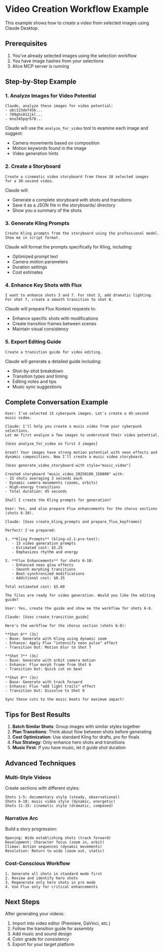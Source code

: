 # Video Creation Workflow Example

This example shows how to create a video from selected images using Claude Desktop.

## Prerequisites

1. You've already selected images using the selection workflow
2. You have image hashes from your selections
3. Alice MCP server is running

## Step-by-Step Example

### 1. Analyze Images for Video Potential

```
Claude, analyze these images for video potential:
- abc123def456...
- 789ghi012jkl...
- mno345pqr678...
```

Claude will use the `analyze_for_video` tool to examine each image and suggest:
- Camera movements based on composition
- Motion keywords found in the image
- Video generation hints

### 2. Create a Storyboard

```
Create a cinematic video storyboard from these 10 selected images 
for a 30-second video.
```

Claude will:
- Generate a complete storyboard with shots and transitions
- Save it as a JSON file in the storyboards/ directory
- Show you a summary of the shots

### 3. Generate Kling Prompts

```
Create Kling prompts from the storyboard using the professional model.
Show me in script format.
```

Claude will format the prompts specifically for Kling, including:
- Optimized prompt text
- Camera motion parameters
- Duration settings
- Cost estimates

### 4. Enhance Key Shots with Flux

```
I want to enhance shots 3 and 7. For shot 3, add dramatic lighting.
For shot 7, create a smooth transition to shot 8.
```

Claude will prepare Flux Kontext requests to:
- Enhance specific shots with modifications
- Create transition frames between scenes
- Maintain visual consistency

### 5. Export Editing Guide

```
Create a transition guide for video editing.
```

Claude will generate a detailed guide including:
- Shot-by-shot breakdown
- Transition types and timing
- Editing notes and tips
- Music sync suggestions

## Complete Conversation Example

```
User: I've selected 15 cyberpunk images. Let's create a 45-second music video.

Claude: I'll help you create a music video from your cyberpunk selections. 
Let me first analyze a few images to understand their video potential.

[Uses analyze_for_video on first 3 images]

Great! Your images have strong motion potential with neon effects and 
dynamic compositions. Now I'll create a music video storyboard.

[Uses generate_video_storyboard with style="music_video"]

Created storyboard "music_video_20250106_150000" with:
- 15 shots averaging 3 seconds each
- Dynamic camera movements (zooms, orbits)
- High-energy transitions
- Total duration: 45 seconds

Shall I create the Kling prompts for generation?

User: Yes, and also prepare Flux enhancements for the chorus sections 
(shots 6-10).

Claude: [Uses create_kling_prompts and prepare_flux_keyframes]

Perfect! I've prepared:

1. **Kling Prompts** (kling-v2.1-pro-text):
   - 15 video generation prompts
   - Estimated cost: $5.25
   - Emphasizes rhythm and energy

2. **Flux Enhancements** for shots 6-10:
   - Enhanced neon glow effects
   - Smooth morphing transitions
   - Beat-synchronized modifications
   - Additional cost: $0.35

Total estimated cost: $5.60

The files are ready for video generation. Would you like the editing guide?

User: Yes, create the guide and show me the workflow for shots 6-8.

Claude: [Uses create_transition_guide]

Here's the workflow for the chorus section (shots 6-8):

**Shot 6** (3s)
- Base: Generate with Kling using dynamic zoom
- Enhance: Apply Flux "intensify neon pulse" effect
- Transition Out: Motion blur to Shot 7

**Shot 7** (3s) 
- Base: Generate with orbit camera motion
- Enhance: Flux morph frame from Shot 6
- Transition Out: Quick cut on beat

**Shot 8** (3s)
- Base: Generate with track forward
- Enhance: Flux "add light trails" effect
- Transition Out: Dissolve to Shot 9

Sync these cuts to the music beats for maximum impact!
```

## Tips for Best Results

1. **Batch Similar Shots**: Group images with similar styles together
2. **Plan Transitions**: Think about flow between shots before generating
3. **Cost Optimization**: Use standard Kling for drafts, pro for finals
4. **Flux Strategy**: Only enhance hero shots and transitions
5. **Music First**: If you have music, let it guide shot duration

## Advanced Techniques

### Multi-Style Videos
Create sections with different styles:
```
Shots 1-5: documentary style (steady, observational)
Shots 6-10: music video style (dynamic, energetic)  
Shots 11-15: cinematic style (dramatic, composed)
```

### Narrative Arc
Build a story progression:
```
Opening: Wide establishing shots (track forward)
Development: Character focus (zoom in, orbit)
Climax: Action sequences (dynamic movements)
Resolution: Return to wide (zoom out, static)
```

### Cost-Conscious Workflow
```
1. Generate all shots in standard mode first
2. Review and identify hero shots
3. Regenerate only hero shots in pro mode
4. Use Flux only for critical enhancements
```

## Next Steps

After generating your videos:
1. Import into video editor (Premiere, DaVinci, etc.)
2. Follow the transition guide for assembly
3. Add music and sound design
4. Color grade for consistency
5. Export for your target platform
